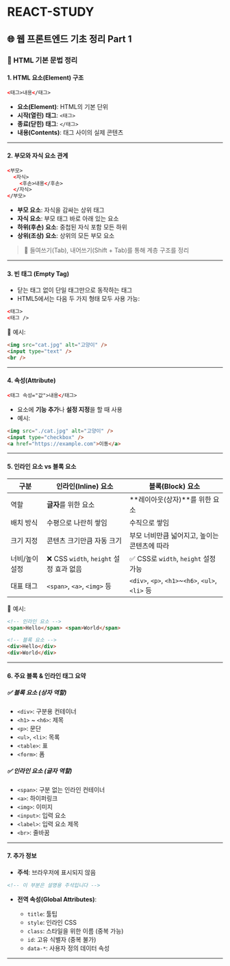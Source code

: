 # REACT-STUDY

## 🌐 웹 프론트엔드 기초 정리 Part 1

### 📘 HTML 기본 문법 정리

#### 1. HTML 요소(Element) 구조

```html
<태그>내용</태그>
```

* **요소(Element)**: HTML의 기본 단위
* **시작(열린) 태그**: `<태그>`
* **종료(닫힌) 태그**: `</태그>`
* **내용(Contents)**: 태그 사이의 실제 콘텐츠

---

#### 2. 부모와 자식 요소 관계

```html
<부모>
  <자식>
    <후손>내용</후손>
  </자식>
</부모>
```

* **부모 요소**: 자식을 감싸는 상위 태그
* **자식 요소**: 부모 태그 바로 아래 있는 요소
* **하위(후손) 요소**: 중첩된 자식 포함 모든 하위
* **상위(조상) 요소**: 상위의 모든 부모 요소

> 🧭 들여쓰기(Tab), 내어쓰기(Shift + Tab)를 통해 계층 구조를 정리

---

#### 3. 빈 태그 (Empty Tag)

* 닫는 태그 없이 단일 태그만으로 동작하는 태그
* HTML5에서는 다음 두 가지 형태 모두 사용 가능:

```html
<태그>
<태그 />
```

📌 예시:

```html
<img src="cat.jpg" alt="고양이" />
<input type="text" />
<br />
```

---

#### 4. 속성(Attribute)

```html
<태그 속성="값">내용</태그>
```

* 요소에 **기능 추가**나 **설정 지정**을 할 때 사용
* 예시:

```html
<img src="./cat.jpg" alt="고양이" />
<input type="checkbox" />
<a href="https://example.com">이동</a>
```

---

#### 5. 인라인 요소 vs 블록 요소

| 구분       | 인라인(Inline) 요소                   | 블록(Block) 요소                                     |
| -------- | -------------------------------- | ------------------------------------------------ |
| 역할       | **글자**를 위한 요소                    | \*\*레이아웃(상자)\*\*를 위한 요소                          |
| 배치 방식    | 수평으로 나란히 쌓임                      | 수직으로 쌓임                                          |
| 크기 지정    | 콘텐츠 크기만큼 자동 크기                   | 부모 너비만큼 넓어지고, 높이는 콘텐츠에 따라                        |
| 너비/높이 설정 | ❌ CSS `width`, `height` 설정 효과 없음 | ✅ CSS로 `width`, `height` 설정 가능                   |
| 대표 태그    | `<span>`, `<a>`, `<img>` 등       | `<div>`, `<p>`, `<h1>`\~`<h6>`, `<ul>`, `<li>` 등 |

📌 예시:

```html
<!-- 인라인 요소 -->
<span>Hello</span> <span>World</span>

<!-- 블록 요소 -->
<div>Hello</div>
<div>World</div>
```

---

#### 6. 주요 블록 & 인라인 태그 요약

##### ✅ 블록 요소 (상자 역할)

* `<div>`: 구분용 컨테이너
* `<h1>` \~ `<h6>`: 제목
* `<p>`: 문단
* `<ul>`, `<li>`: 목록
* `<table>`: 표
* `<form>`: 폼

##### ✅ 인라인 요소 (글자 역할)

* `<span>`: 구분 없는 인라인 컨테이너
* `<a>`: 하이퍼링크
* `<img>`: 이미지
* `<input>`: 입력 요소
* `<label>`: 입력 요소 제목
* `<br>`: 줄바꿈

---

#### 7. 추가 정보

* **주석**: 브라우저에 표시되지 않음

```html
<!-- 이 부분은 설명용 주석입니다 -->
```

* **전역 속성(Global Attributes)**:

  * `title`: 툴팁
  * `style`: 인라인 CSS
  * `class`: 스타일을 위한 이름 (중복 가능)
  * `id`: 고유 식별자 (중복 불가)
  * `data-*`: 사용자 정의 데이터 속성

---